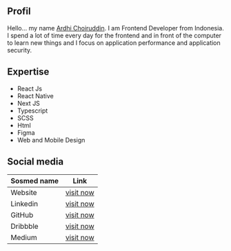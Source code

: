 ## Profil
Hello... my name [Ardhi Choiruddin](https://ardhicorp.com). I am Frontend Developer from Indonesia. I spend a lot of time every day for the frontend and in front of the computer to learn new things and I focus on application performance and application security.

## Expertise
* React Js
* React Native
* Next JS
* Typescript
* SCSS
* Html
* Figma
* Web and Mobile Design

## Social media

| Sosmed name | Link |
| ------ | ------ |
| Website | [visit now](https://ardhicorp.com) |
| Linkedin | [visit now](https://www.linkedin.com/in/ardhi-choiruddin/) |
| GitHub | [visit now](https://github.com/ardhichoiruddin) |
| Dribbble | [visit now](https://dribbble.com/ardhichoiruddin) |
| Medium | [visit now](https://medium.com/@ardhichoiruddin_60515) |
